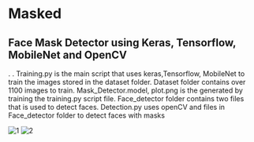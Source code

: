 # Masked
## Face Mask Detector using Keras, Tensorflow, MobileNet and OpenCV
 .
 .
 Training.py is the main script that uses keras,Tensorflow, MobileNet to train the images stored in the dataset folder.
 Dataset folder contains over 1100 images to train.
 Mask_Detector.model, plot.png is the generated by training the training.py script file.
 Face_detector folder contains two files that is used to detect faces.
 Detection.py uses openCV and files in Face_detector folder to detect faces with masks 

 
 
 


![1](https://user-images.githubusercontent.com/70280910/102715121-1c0f8080-42f9-11eb-9d8e-2f3d7a62f7fe.jpg)
![2](https://user-images.githubusercontent.com/70280910/102715122-1ca81700-42f9-11eb-9306-9a37deaf9860.jpg)
